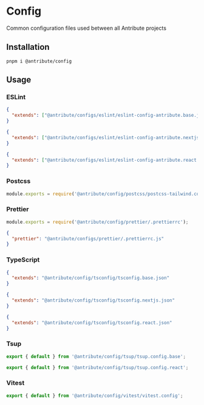 # Config

Common configuration files used between all Antribute projects

## Installation

```
pnpm i @antribute/config
```

## Usage

### ESLint

```json
{
  "extends": ["@antribute/configs/eslint/eslint-config-antribute.base.js"]
}
```

```json
{
  "extends": ["@antribute/configs/eslint/eslint-config-antribute.nextjs.js"]
}
```

```json
{
  "extends": ["@antribute/configs/eslint/eslint-config-antribute.react.js"]
}
```

### Postcss

```javascript
module.exports = require('@antribute/config/postcss/postcss-tailwind.config');
```

### Prettier

```javascript
module.exports = require('@antribute/config/prettier/.prettierrc');
```

```json
{
  "prettier": "@antribute/configs/prettier/.prettierrc.js"
}
```

### TypeScript

```json
{
  "extends": "@antribute/config/tsconfig/tsconfig.base.json"
}
```

```json
{
  "extends": "@antribute/config/tsconfig/tsconfig.nextjs.json"
}
```

```json
{
  "extends": "@antribute/config/tsconfig/tsconfig.react.json"
}
```

### Tsup

```typescript
export { default } from '@antribute/config/tsup/tsup.config.base';
```

```typescript
export { default } from '@antribute/config/tsup/tsup.config.react';
```

### Vitest

```typescript
export { default } from '@antribute/config/vitest/vitest.config';
```
